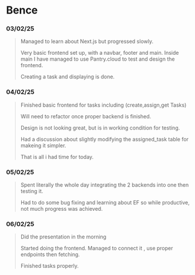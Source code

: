 # Bence
### 03/02/25
> Managed to learn about Next.js but progressed slowly.
>
> Very basic frontend set up, with a navbar, footer and main. Inside main I have managed to use Pantry.cloud to test and design the frontend.
>
> Creating a task and displaying is done.

### 04/02/25
> Finished basic frontend for tasks including (create,assign,get Tasks)
>
> Will need to refactor once proper backend is finished.
>
> Design is not looking great, but is in working condition for testing.
>
> Had a discussion about slightly modifying the assigned_task table for makeing it simpler.
>
> That is all i had time for today.

### 05/02/25
> Spent literally the whole day integrating the 2 backends into one then testing it.
>
> Had to do some bug fixing and learning about EF so while productive, not much progress was achieved.
>

### 06/02/25
> Did the presentation in the morning
>
> Started doing the frontend. Managed to connect it , use proper endpoints then fetching.
>
> Finished tasks properly.